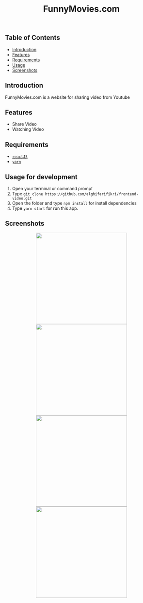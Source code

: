 <h1 align='center'>FunnyMovies.com</h1><br/>

## Table of Contents

- [Introduction](#introduction)
- [Features](#features)
- [Requirements](#requirements)
- [Usage](#usage-for-development)
- [Screenshots](#screenshots)


## Introduction
FunnyMovies.com is a website for sharing video from Youtube

## Features
* Share Video
* Watching Video

## Requirements
* [`reactJS`](https://reactjs.org/)
* [`yarn`](https://yarnpkg.com/)

## Usage for development
1. Open your terminal or command prompt
2. Type `git clone https://github.com/alghifarifikri/frontend-video.git`
3. Open the folder and type `npm install` for install dependencies
4. Type `yarn start` for run this app.

## Screenshots
  <p align="center">
    <span>
      <image width="300" src="./ss/1.png" />
      <image width="300" src="./ss/2.png" />
      <image width="300" src="./ss/3.png" />
      <image width="300" src="./ss/4.png" />
    </span>
  </p>
  
